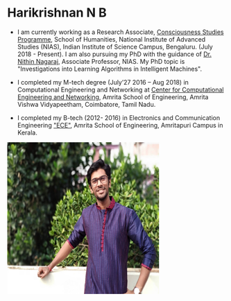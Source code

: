 # Harikrishnan N B
- I am currently working as a Research Associate, [Consciousness Studies Programme]([https://niasconsciousnesscentre.org/), School of Humanities, National Institute of Advanced Studies (NIAS), Indian Institute of Science Campus, Bengaluru. (July 2018 - Present). I am also pursuing my PhD with the guidance of [Dr. Nithin Nagaraj](https://sites.google.com/site/nithinnagaraj2/), Associate Professor, NIAS. My PhD topic is "Investigations into Learning Algorithms in Intelligent Machines".

- I completed my M-tech degree (July’27 2016 – Aug 2018) in Computational Engineering and Networking at  [Center for Computational Engineering and Networking](https://www.amrita.edu/center/computational-engineering-and-networking), Amrita School of Engineering, Amrita Vishwa Vidyapeetham, Coimbatore, Tamil Nadu.

- I completed my B-tech (2012- 2016) in Electronics and Communication Engineering ["ECE"](https://www.amrita.edu/school/engineering/amritapuri/electronics-and-communication), Amrita School of Engineering, Amritapuri Campus in Kerala.

<img
src="images/profile.jpg"
raw=true
width="350"
height="350"
alt="Subject Pronouns"
style="margin-right: 10px;"
/>
